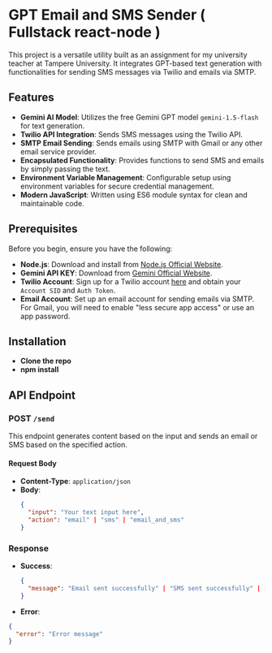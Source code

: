 # GPT Email and SMS Sender ( Fullstack react-node )

This project is a versatile utility built as an assignment for my university teacher at Tampere University. It integrates GPT-based text generation with functionalities for sending SMS messages via Twilio and emails via SMTP.

## Features

- **Gemini AI Model**: Utilizes the free Gemini GPT model `gemini-1.5-flash` for text generation.
- **Twilio API Integration**: Sends SMS messages using the Twilio API.
- **SMTP Email Sending**: Sends emails using SMTP with Gmail or any other email service provider.
- **Encapsulated Functionality**: Provides functions to send SMS and emails by simply passing the text.
- **Environment Variable Management**: Configurable setup using environment variables for secure credential management.
- **Modern JavaScript**: Written using ES6 module syntax for clean and maintainable code.

## Prerequisites

Before you begin, ensure you have the following:

- **Node.js**: Download and install from [Node.js Official Website](https://nodejs.org/).
- **Gemini API KEY**: Download from [Gemini Official Website](https://aistudio.google.com/app/apikey).
- **Twilio Account**: Sign up for a Twilio account [here](https://www.twilio.com/try-twilio) and obtain your `Account SID` and `Auth Token`.
- **Email Account**: Set up an email account for sending emails via SMTP. For Gmail, you will need to enable "less secure app access" or use an app password.


## Installation
- **Clone the repo**
- **npm install**

## API Endpoint

### POST `/send`

This endpoint generates content based on the input and sends an email or SMS based on the specified action.

#### Request Body

- **Content-Type**: `application/json`
- **Body**:
  ```json
  {
    "input": "Your text input here",
    "action": "email" | "sms" | "email_and_sms"
  }


### Response

- **Success**:
  ```json
  {
    "message": "Email sent successfully" | "SMS sent successfully" | "Email and SMS sent successfully"
  }

- **Error**:
```json
{
  "error": "Error message"
}



